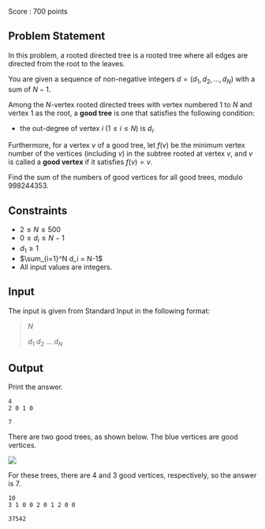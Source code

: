 Score : $700$ points

## Problem Statement

In this problem, a rooted directed tree is a rooted tree where all edges are directed from the root to the leaves.

You are given a sequence of non-negative integers $d=(d_1,d_2,\ldots,d_N)$ with a sum of $N-1$.

Among the $N$-vertex rooted directed trees with vertex numbered $1$ to $N$ and vertex $1$ as the root, a **good tree** is one that satisfies the following condition:

- the out-degree of vertex $i\ (1\leq i \leq N)$ is $d_i$.

Furthermore, for a vertex $v$ of a good tree, let $f(v)$ be the minimum vertex number of the vertices (including $v$) in the subtree rooted at vertex $v$, and $v$ is called a **good vertex** if it satisfies $f(v)=v$.

Find the sum of the numbers of good vertices for all good trees, modulo $998244353$.

## Constraints

- $2 \leq N \leq 500$
- $0 \leq d_i \leq N-1$
- $d_1 \geq 1$
- $\sum_{i=1}^N d_i = N-1$
- All input values are integers.

## Input

The input is given from Standard Input in the following format:

> $N$
> 
> $d_1$ $d_2$ $\ldots$ $d_N$

## Output

Print the answer.

```input1
4
2 0 1 0
```

```output1
7
```

There are two good trees, as shown below. The blue vertices are good vertices.

![](https://img.atcoder.jp/arc162/D-sample1-zFXKLnmt.png)

For these trees, there are $4$ and $3$ good vertices, respectively, so the answer is $7$.

```input2
10
3 1 0 0 2 0 1 2 0 0
```

```output2
37542
```